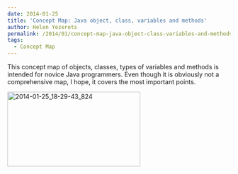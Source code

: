 ```yaml
---
date: 2014-01-25
title: 'Concept Map: Java object, class, variables and methods'
author: Helen Yezerets
permalink: /2014/01/concept-map-java-object-class-variables-and-methods/
tags:
  - Concept Map
---
```

This concept map of objects, classes, types of variables and methods is intended for novice Java programmers. Even though it is obviously not a comprehensive map, I hope, it covers the most important points.

[<img class="alignnone size-medium wp-image-5681" alt="2014-01-25_18-29-43_824" src="http://teaching.software-carpentry.org/wp-content/uploads/2014/01/2014-01-25_18-29-43_824-300x169.jpg" width="300" height="169" />][1]

&nbsp;

 [1]: http://teaching.software-carpentry.org/wp-content/uploads/2014/01/2014-01-25_18-29-43_824.jpg

